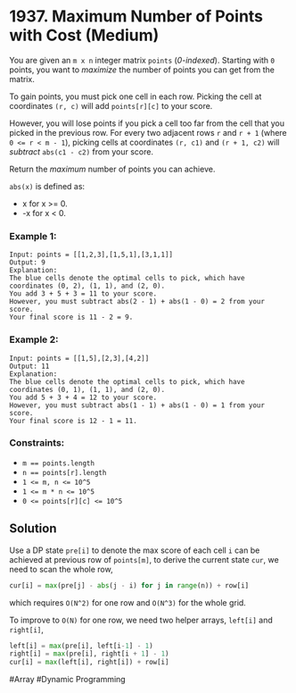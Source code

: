 # 1937. Maximum Number of Points with Cost (Medium)

You are given an `m x n` integer matrix `points` (_0-indexed_). Starting with `0` points, you want to _maximize_ the number of points you can get from the matrix.

To gain points, you must pick one cell in each row. Picking the cell at coordinates `(r, c)` will add `points[r][c]` to your score.

However, you will lose points if you pick a cell too far from the cell that you picked in the previous row. For every two adjacent rows `r` and `r + 1` (where `0 <= r < m - 1`), picking cells at coordinates `(r, c1)` and `(r + 1, c2)` will _subtract_ `abs(c1 - c2)` from your score.

Return the _maximum_ number of points you can achieve.

`abs(x)` is defined as:

- x for x >= 0.
- -x for x < 0.

### Example 1:

```
Input: points = [[1,2,3],[1,5,1],[3,1,1]]
Output: 9
Explanation:
The blue cells denote the optimal cells to pick, which have coordinates (0, 2), (1, 1), and (2, 0).
You add 3 + 5 + 3 = 11 to your score.
However, you must subtract abs(2 - 1) + abs(1 - 0) = 2 from your score.
Your final score is 11 - 2 = 9.
```

### Example 2:

```
Input: points = [[1,5],[2,3],[4,2]]
Output: 11
Explanation:
The blue cells denote the optimal cells to pick, which have coordinates (0, 1), (1, 1), and (2, 0).
You add 5 + 3 + 4 = 12 to your score.
However, you must subtract abs(1 - 1) + abs(1 - 0) = 1 from your score.
Your final score is 12 - 1 = 11.
```

### Constraints:

- `m == points.length`
- `n == points[r].length`
- `1 <= m, n <= 10^5`
- `1 <= m * n <= 10^5`
- `0 <= points[r][c] <= 10^5`

## Solution

Use a DP state `pre[i]` to denote the max score of each cell `i` can be achieved at previous row of `points[m]`, to derive the current state `cur`, we need to scan the whole row,

```python
cur[i] = max(pre[j] - abs(j - i) for j in range(n)) + row[i]
```

which requires `O(N^2)` for one row and `O(N^3)` for the whole grid.

To improve to `O(N)` for one row, we need two helper arrays, `left[i]` and `right[i]`,

```python
left[i] = max(pre[i], left[i-1] - 1)
right[i] = max(pre[i], right[i + 1] - 1)
cur[i] = max(left[i], right[i]) + row[i]
```

#Array #Dynamic Programming
